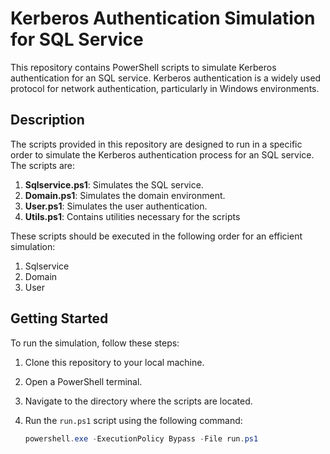 # Kerberos Authentication Simulation for SQL Service

This repository contains PowerShell scripts to simulate Kerberos authentication for an SQL service. Kerberos authentication is a widely used protocol for network authentication, particularly in Windows environments.

## Description

The scripts provided in this repository are designed to run in a specific order to simulate the Kerberos authentication process for an SQL service. The scripts are:

1. **Sqlservice.ps1**: Simulates the SQL service.
2. **Domain.ps1**: Simulates the domain environment.
3. **User.ps1**: Simulates the user authentication.
4. **Utils.ps1**: Contains utilities necessary for the scripts

These scripts should be executed in the following order for an efficient simulation:

1. Sqlservice
2. Domain
3. User

## Getting Started

To run the simulation, follow these steps:

1. Clone this repository to your local machine.
2. Open a PowerShell terminal.
3. Navigate to the directory where the scripts are located.
4. Run the `run.ps1` script using the following command:
   
   ```powershell
   powershell.exe -ExecutionPolicy Bypass -File run.ps1
